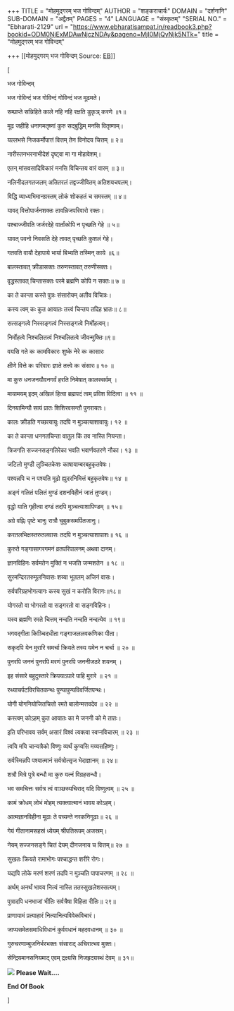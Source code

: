 +++
TITLE = "मोहमुद्गरम् भज गोविन्दम्"
AUTHOR = "शङ्कराचार्यः"
DOMAIN = "दर्शनानि"
SUB-DOMAIN = "अद्वैतम्"
PAGES = "4"
LANGUAGE = "संस्कृतम्"
"SERIAL NO." = "Ebharati-2129"
url = "https://www.ebharatisampat.in/readbook3.php?bookid=ODM0NjExMDAwNjczNDAy&pageno=MjI0MjQyNjk5NTk="
title = "मोहमुद्गरम् भज गोविन्दम्"

+++
[[मोहमुद्गरम् भज गोविन्दम्	Source: [EB](https://www.ebharatisampat.in/readbook3.php?bookid=ODM0NjExMDAwNjczNDAy&pageno=MjI0MjQyNjk5NTk=)]]

\[



भज गोविन्दम्

भज गोविन्दं भज गोविन्दं गोविन्दं भज मूढमते।

सम्प्राप्ते सन्निहिते काले नहि नहि रक्षति डुकृञ् करणे ॥१॥

मूढ जहीहि धनागमतृष्णां कुरु सद्बुद्धिम् मनसि वितृष्णाम्।

यल्लभसे निजकर्मोपात्तं वित्तम् तेन विनोदय चित्तम् ॥ २॥

नारीस्तनभरनाभीदेशं दृष्ट्वा मा गा मोहावेशम्।

एतन् मांसवसादिविकारं मनसि विचिन्तय वारं वारम् ॥ ३॥

नलिनीदलगतजलम् अतितरलं तद्वज्जीवितम् अतिशयचपलम्।

विद्धि व्याध्यभिमानग्रस्तम् लोकं शोकहतं च समस्तम् ॥ ४॥

यावद् वित्तोपार्जनशक्तः तावन्निजपरिवारो रक्तः।

पश्चाज्जीवति जर्जरदेहे वार्तांकोपि न पृच्छति गेहे ॥ ५॥

यावत् पवनो निवसति देहे तावत् पृच्छति कुशलं गेहे।

गतवति वायौ देहापाये भार्या बिभ्यति तस्मिन् काये ॥६॥

बालस्तावत् क्रीडासक्तः तरुणस्तावत् तरुणीसक्तः।

वृद्धस्तावत् चिन्तासक्तः परमे ब्रह्मणि कोपि न सक्तः॥ ७ ॥

का ते कान्ता कस्ते पुत्रः संसारोयम् अतीव विचित्रः।

कस्य त्वम् कः कुत आयातः तत्त्वं चिन्तय तदिह भ्रातः॥ ८॥

सत्सङ्गत्वे निस्सङ्गत्वं निस्सङ्गत्वे निर्मोहत्वम्।

निर्मोहत्वे निश्चलितत्वं निश्चलितत्वे जीवन्मुक्तिः॥९॥

वयसि गते कः कामविकारः शुष्के नेरे कः कासारः

क्षीणे वित्ते कः परिवारः ज्ञाते तत्त्वे कः संसारः॥ १० ॥

मा कुरु धनजनयौवनगर्वं हरति निमेषात् कालस्सर्वम् ।

मायामयम् इदम् अखिलं हित्वा ब्रह्मपदं त्वम् प्रविश विदित्वा ॥ ११ ॥

दिनयामिन्यौ सायं प्रातः शिशिरवसन्तौ पुनरायतः।

कालः क्रीडति गच्छत्यायुः तदपि न मुञ्चत्याशावायुः। १२ ॥

का ते कान्ता धनगतचिन्ता वातुल किं तव नास्ति नियन्ता।

त्रिजगति सज्जनसङ्गतिरेका भवति भवार्णवतरणे नौका। १३ ॥

जटिलो मुण्डी लुञ्चितकेशः काषायाम्बरबहुकृतवेषः।

पश्यन्नपि च न पश्यति मूढो ह्युदरनिमित्तं बहुकृतवेषः॥ १४ ॥

अङ्गं गलितं पलितं मुण्डं दशनविहीनं जातं तुण्डम्।

वृद्धो याति गृहीत्वा दण्डं तदपि मुञ्चत्याशापिण्डम् ॥ १५॥

अग्रे वह्निः पृष्टे भानुः रात्रौ चुबुकसमर्पितजानुः।

करतलभिक्षस्तरुतलवासः तदपि न मुञ्चत्याशापाशः॥ १६ ॥

कुरुते गङ्गासागरगमनं व्रतपरिपालनम् अथवा दानम्।

ज्ञानविहिनः सर्वमतेन मुक्तिं न भजति जन्मशतेन ॥ १८ ॥

सुरमन्दिरतरुमूलनिवासः शय्या भूतलम् अजिनं वासः।

सर्वपरिग्रहभोगत्यागः कस्य सुखं न करोति विरागः॥१८॥

योगरतो वा भोगरतो वा सङ्गरतो वा सङ्गविहिनः।

यस्य ब्रह्मणि रमते चित्तम् नन्दति नन्दति नन्दत्येव ॥ १९॥

भगवद्गीता किञ्चिदधीता गङ्गाजललवकणिका पीता।

सकृदपि येन मुरारि समर्चा क्रियते तस्य यमेन न चर्चा ॥ २० ॥

पुनरपि जननं पुनरपि मरणं पुनरपि जननीजठरे शयनम् ।

इह संसारे बहुदुस्तारे क्रिपयाऽपारे पाहि मुरारे ॥ २१ ॥

रथ्याचर्पटविरचितकन्थः पुण्यापुण्यविवर्जितपन्थः।

योगी योगनियोजितचित्तो रमते बालोन्मत्तवदेव ॥ २२ ॥

कस्त्वम् कोऽहम् कुत आयातः का मे जननी को मे तातः।

इति परिभावय सर्वम् असारं विश्वं त्यक्त्वा स्वप्नविचारम् ॥ २३ ॥

त्वयि मयि चान्यत्रैको विष्णुः व्यर्थं कुप्यसि मय्यसहिष्णुः।

सर्वस्मिन्नपि पश्यात्मानं सर्वत्रोत्सृज भेदाज्ञानम् ॥ २४॥

शत्रौ मित्रे पुत्रे बन्धौ मा कुरु यत्नं विग्रहसन्धौ।

भव समचित्तः सर्वत्र त्वं वाञ्छस्यचिराद् यदि विष्णुत्वम् ॥ २५ ॥

कामं क्रोधम् लोभं मोहम् त्यक्त्वात्मानं भावय कोऽहम्।

आत्मज्ञानविहीना मूढाः ते पच्यन्ते नरकनिगूढाः॥ २६ ॥

गेयं गीतानामसहस्रं ध्येयम् श्रीपतिरूपम् अजस्रम्।

नेयम् सज्जनसङ्गे चित्तं देयम् दीनजनाय च वित्तम्॥ २७ ॥

सुखतः क्रियते रामाभोगः पश्चाद्धन्त शरीरे रोगः।

यद्यपि लोके मरणं शरणं तदपि न मुञ्चति पापाचरणम् ॥ २८ ॥

अर्थम् अनर्थं भावय नित्यं नास्ति ततस्सुखलेशस्सत्यम्।

पुत्रादपि धनभाजां भीतिः सर्वत्रैषा विहिता रीतिः॥ २९॥

प्राणायामं प्रत्याहारं नित्यानित्यविवेकविचारं।

जाप्यसमेतसमाधिविधानं कुर्ववधानं महदवधानम् ॥ ३० ॥

गुरुचरणाम्बुजनिर्भरभक्तः संसाराद् अचिरात्भव मुक्तः।

सेन्द्रियमानसनियमाद् एवम् द्रक्ष्यसि निजहृदयस्थं देवम् ॥ ३१॥

![](include/loader.gif) **Please Wait....**

**End Of Book**

\]
